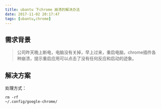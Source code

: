 ```yaml
---
title: ubantu 下chrome 崩溃的解决办法
date: 2017-11-02 20:17:47
tags: [ubantu,chrome]
---
```


## 需求背景
>公司昨天晚上断电，电脑没有关掉，早上过来，重启电脑，chrome插件各种崩溃，提示重启应用可以点击了没有任何反应和启动的迹象。<!--more-->

## 解决方案
处理方式：

``` shell
rm -rf
~/.config/google-chrome/

```


